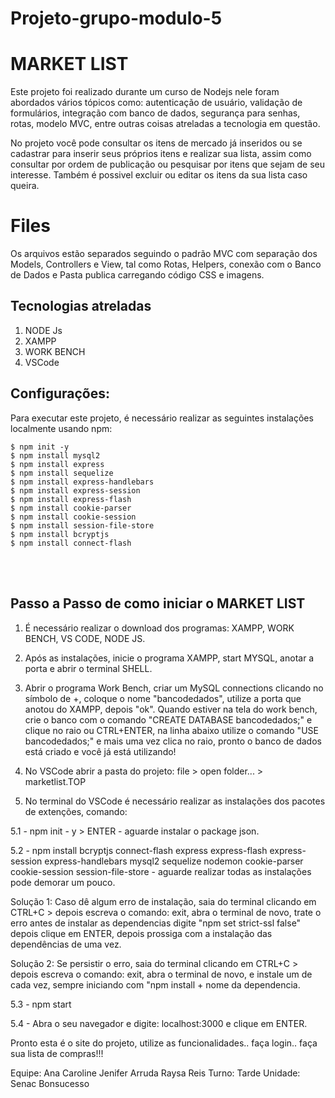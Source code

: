 # Projeto-grupo-modulo-5
# MARKET LIST

Este projeto foi realizado durante um curso de Nodejs
nele foram abordados vários tópicos como: autenticação de usuário, validação de formulários, integração com banco de dados, segurança para senhas, rotas, modelo MVC, entre outras coisas atreladas a tecnologia em questão. 

No projeto você pode consultar os itens de mercado já inseridos ou se cadastrar para inserir seus próprios itens e realizar sua lista, assim como consultar por ordem de publicação ou pesquisar por itens que sejam de seu interesse.
Também é possivel excluir ou editar os itens da sua lista caso queira. 

# Files

Os arquivos estão separados seguindo o padrão MVC com separação dos Models, Controllers e View, tal como Rotas, Helpers, conexão com o Banco de Dados e Pasta publica carregando código CSS e imagens.

## Tecnologias atreladas

1. NODE Js
2. XAMPP
3. WORK BENCH
4. VSCode

## Configurações:

Para executar este projeto, é necessário realizar as seguintes instalações localmente usando npm:

```
$ npm init -y
$ npm install mysql2
$ npm install express
$ npm install sequelize
$ npm install express-handlebars
$ npm install express-session
$ npm install express-flash
$ npm install cookie-parser
$ npm install cookie-session
$ npm install session-file-store
$ npm install bcryptjs
$ npm install connect-flash
```

<br><br>

## Passo a Passo de como iniciar o MARKET LIST

1. É necessário realizar o download dos programas: XAMPP, WORK BENCH, VS CODE, NODE JS.

2. Após as instalações, inicie o programa XAMPP, start MYSQL, anotar a porta e abrir o terminal SHELL.

3. Abrir o programa Work Bench, criar um MySQL connections clicando no símbolo de +, coloque o nome "bancodedados", utilize a porta que anotou do XAMPP, depois "ok".
Quando estiver na tela do work bench, crie o banco com o comando "CREATE DATABASE bancodedados;" e clique no raio ou CTRL+ENTER, na linha abaixo utilize o comando "USE bancodedados;" e mais uma vez clica no raio, pronto o banco de dados está criado e você já está utilizando!

4. No VSCode abrir a pasta do projeto: file > open folder... > marketlist.TOP

5. No terminal do VSCode é necessário realizar as instalações dos pacotes de extenções, comando:

5.1 - npm init - y  > ENTER - aguarde instalar o package json.

5.2 - npm install bcryptjs connect-flash express express-flash express-session express-handlebars mysql2 sequelize nodemon cookie-parser cookie-session session-file-store  - aguarde realizar todas as instalações pode demorar um pouco.

Solução 1: Caso dê algum erro de instalação, saia do terminal clicando em CTRL+C > depois escreva o comando: exit, abra o terminal de novo, trate o erro antes de instalar as dependencias digite "npm set strict-ssl false" depois clique em ENTER, depois prossiga com a instalação das dependências de uma vez.

Solução 2: Se persistir o erro, saia do terminal clicando em CTRL+C > depois escreva o comando: exit, abra o terminal de novo, e  instale um de cada vez, sempre iniciando com "npm install + nome da dependencia.

5.3 - npm start

5.4 - Abra o seu navegador e digite: localhost:3000 e clique em ENTER. 

Pronto esta é o site do projeto, utilize as funcionalidades.. faça login.. faça sua lista de compras!!!



Equipe:
Ana Caroline
Jenifer Arruda
Raysa Reis
Turno: Tarde
Unidade: Senac Bonsucesso
